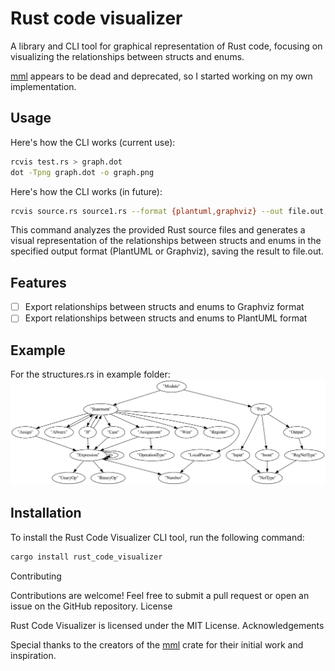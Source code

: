 # Rust code visualizer

A library and CLI tool for graphical representation of Rust code, 
focusing on visualizing the relationships between structs and enums.

[mml](https://crates.io/crates/mml) appears to be dead and deprecated, so I started working on my 
own implementation.


## Usage
Here's how the CLI works (current use):
```sh
rcvis test.rs > graph.dot 
dot -Tpng graph.dot -o graph.png

```

Here's how the CLI works (in future):
```sh
rcvis source.rs source1.rs --format {plantuml,graphviz} --out file.out
```
This command analyzes the provided Rust source files and generates a visual representation 
of the relationships between structs and enums in the specified output format (PlantUML or Graphviz), 
saving the result to file.out.

## Features

- [ ] Export relationships between structs and enums to Graphviz format
- [ ] Export relationships between structs and enums to PlantUML format

## Example
For the structures.rs in example folder:
![Example structures.rs image](example/graph.png)

## Installation

To install the Rust Code Visualizer CLI tool, run the following command:
```sh
cargo install rust_code_visualizer
```

Contributing

Contributions are welcome! Feel free to submit a pull request or open an issue on the GitHub repository.
License

Rust Code Visualizer is licensed under the MIT License.
Acknowledgements

Special thanks to the creators of the [mml](https://crates.io/crates/mml) crate for their initial work and inspiration.
